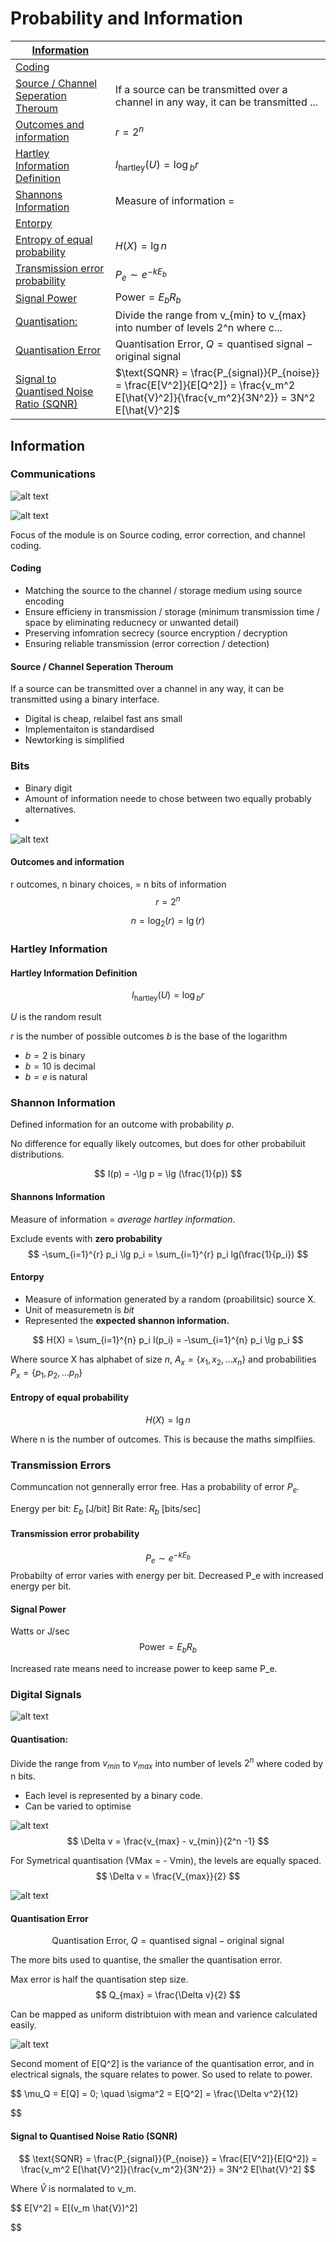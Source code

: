 # Probability and Information

<equation-table>

| [Information](#information)                                                     |                                                                                                                                          |
|---------------------------------------------------------------------------------|------------------------------------------------------------------------------------------------------------------------------------------|
| [Coding](#coding)                                                               |                                                                                                                                          |
| [Source / Channel Seperation Theroum](#source--channel-seperation-theroum)      | If a source can be transmitted over a channel in any way, it can be transmitted ...                                                      |
| [Outcomes and information](#outcomes-and-information)                           | $r = 2^n$                                                                                                                                |
| [Hartley Information Definition](#hartley-information-definition)               | $I_{\text{hartley}}(U) = \log{}_b r$                                                                                                     |
| [Shannons Information](#shannons-information)                                   | Measure of information =                                                                                                                 |
| [Entorpy](#entorpy)                                                             |                                                                                                                                          |
| [Entropy of equal probability](#entropy-of-equal-probability)                   | $H(X) = \lg n$                                                                                                                           |
| [Transmission error probability](#transmission-error-probability)               | $P_e \sim e^{-kE_b}$                                                                                                                     |
| [Signal Power](#signal-power)                                                   | $\text{Power} = E_b R_b$                                                                                                                 |
| [Quantisation:](#quantisation)                                                  | Divide the range from v_{min} to v_{max} into number of levels 2^n where c...                                                            |
| [Quantisation Error](#quantisation-error)                                       | $\text{Quantisation Error, } Q = \text{quantised signal} - \text{original signal}$                                                       |
| [Signal to Quantised Noise Ratio (SQNR)](#signal-to-quantised-noise-ratio-sqnr) | $\text{SQNR} = \frac{P_{signal}}{P_{noise}} = \frac{E[V^2]}{E[Q^2]} = \frac{v_m^2 E[\hat{V}^2]}{\frac{v_m^2}{3N^2}} = 3N^2 E[\hat{V}^2]$ |

</equation-table>


<div class="equations">

## Information

### Communications

![alt text](imgs/probability_and_information/image.png)

![alt text](imgs/probability_and_information/image-1.png)

Focus of the module is on Source coding, error correction, and channel coding.

#### Coding
- Matching the source to the channel / storage medium using source encoding
- Ensure efficieny in transmission / storage (minimum transmission time / space by eliminating reducnecy or unwanted detail)
- Preserving infomration secrecy (source encryption / decryption
- Ensuring reliable transmission (error correction / detection)

#### Source / Channel Seperation Theroum
If a source can be transmitted over a channel in any way, it can be transmitted using a binary interface.

- Digital is cheap, relaibel fast ans small
- Implementaiton is standardised
- Newtorking is simplified



### Bits
- Binary digit
- Amount of information neede to chose between two equally probably alternatives.
- 
![alt text](imgs/probability_and_information/image-2.png)


#### Outcomes and information

r outcomes, n binary choices, = n bits of information
$$
r = 2^n
$$

$$
n = \log_2(r) = \lg(r)
$$

### Hartley Information

#### Hartley Information Definition

$$
I_{\text{hartley}}(U) = \log{}_b r
$$

$U$ is the random result

$r$ is the number of possible outcomes
$b$ is the base of the logarithm
- $b=2$ is binary
- $b=10$ is decimal
- $b=e$ is natural


### Shannon Information
Defined information for an outcome with probability $p$.

No difference for equally likely outcomes, but does for other probabiluit distributions.

$$
I(p) = -\lg p = \lg (\frac{1}{p})
$$


#### Shannons Information 
Measure of information = *average hartley information*. 

Exclude events with **zero probability**
$$
-\sum_{i=1}^{r} p_i \lg p_i = \sum_{i=1}^{r} p_i lg(\frac{1}{p_i})
$$


#### Entorpy
- Measure of information generated by a random (proabilitsic) source X.
- Unit of measuremetn is *bit*
- Represented the **expected shannon information.**

$$
H(X) = \sum_{i=1}^{n} p_i I(p_i) = -\sum_{i=1}^{n} p_i \lg p_i
$$

Where source X has alphabet of size $n$, $A_x = \{x_1, x_2, \ldots x_n\}$ and probabilities $P_x = \{p_1, p_2, \ldots p_n\}$

#### Entropy of equal probability
$$
H(X) = \lg n
$$

Where n is the number of outcomes. This is because the maths simplfiies.

### Transmission Errors
Communcation not gennerally error free. Has a probability of error $P_e$.

Energy per bit: $E_b$ [J/bit] 
Bit Rate: $R_b$ [bits/sec]

#### Transmission error probability
$$
P_e \sim e^{-kE_b} 
$$
Probabilty of error varies with energy per bit. Decreased P_e with increased energy per bit.

#### Signal Power
Watts or J/sec
$$
\text{Power} = E_b R_b
$$

Increased rate means need to increase power to keep same P_e.

### Digital Signals

![alt text](imgs/probability_and_information/image-3.png)

#### Quantisation:
Divide the range from $v_{min}$ to $v_{max}$ into number of levels $2^n$ where coded by n bits.

- Each level is represented by a binary code.
- Can be varied to optimise

![alt text](imgs/probability_and_information/image-4.png)
$$
\Delta v = \frac{v_{max} - v_{min}}{2^n -1}
$$


For Symetrical quantisation (VMax = - Vmin), the levels are equally spaced.
$$
\Delta v = \frac{V_{max}}{2}
$$

![alt text](imgs/probability_and_information/image-5.png)

#### Quantisation Error
$$
\text{Quantisation Error, } Q = \text{quantised signal} - \text{original signal} 
$$

The more bits used to quantise, the smaller the quantisation error.

Max error is half the quantisation step size.
$$
Q_{max} = \frac{\Delta v}{2}
$$

Can be mapped as uniform distribtuion with mean and varience calculated easily.

![alt text](imgs/probability_and_information/image-6.png)

Second moment of E[Q^2] is the variance of the quantisation error, and in electrical signals, the square relates to power. So used to relate to power.

$$
\mu_Q = E[Q] = 0; \quad \sigma^2 = E[Q^2] = \frac{\Delta v^2}{12}

$$

#### Signal to Quantised Noise Ratio (SQNR)
$$
\text{SQNR} = \frac{P_{signal}}{P_{noise}} = \frac{E[V^2]}{E[Q^2]} = \frac{v_m^2 E[\hat{V}^2]}{\frac{v_m^2}{3N^2}} = 3N^2 E[\hat{V}^2]
$$

Where $\hat{V}$ is normalated to v_m.

$$ 
E[V^2] = E[(v_m \hat{V})^2]

$$


</div>